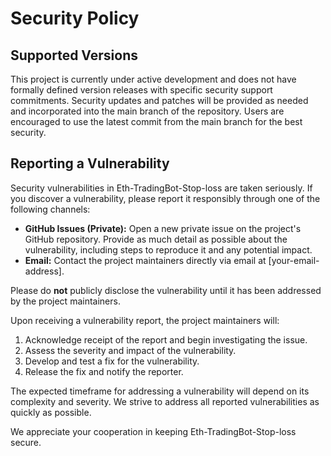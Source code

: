 # Security Policy

## Supported Versions

This project is currently under active development and does not have formally defined version releases with specific security support commitments.  Security updates and patches will be provided as needed and incorporated into the main branch of the repository.  Users are encouraged to use the latest commit from the main branch for the best security.

## Reporting a Vulnerability

Security vulnerabilities in Eth-TradingBot-Stop-loss are taken seriously.  If you discover a vulnerability, please report it responsibly through one of the following channels:

* **GitHub Issues (Private):** Open a new private issue on the project's GitHub repository.  Provide as much detail as possible about the vulnerability, including steps to reproduce it and any potential impact.
* **Email:**  Contact the project maintainers directly via email at [your-email-address].

Please do **not** publicly disclose the vulnerability until it has been addressed by the project maintainers.

Upon receiving a vulnerability report, the project maintainers will:

1. Acknowledge receipt of the report and begin investigating the issue.
2. Assess the severity and impact of the vulnerability.
3. Develop and test a fix for the vulnerability.
4. Release the fix and notify the reporter.

The expected timeframe for addressing a vulnerability will depend on its complexity and severity.  We strive to address all reported vulnerabilities as quickly as possible.

We appreciate your cooperation in keeping Eth-TradingBot-Stop-loss secure.

<!-- ASHDLADXZCZC -->
<!-- 2020-09-19T09:32:39 – B65wTXrGbjwZJuREdhvB -->
<!-- 2020-10-11T17:47:37 – Iy4wNjimM6fPAeXxWcAq -->
<!-- 2021-04-24T11:07:01 – amoaSGTZmtdcnUm46xp1 -->
<!-- 2021-09-19T14:02:52 – 8koe4A27ia6kEFfIf2N2 -->
<!-- 2022-05-14T19:06:34 – AdPpDmkSXgES9qSpFYmS -->
<!-- 2022-06-09T03:37:45 – L22aVek9weVmSt1r2JDS -->
<!-- 2022-06-24T14:21:35 – EEGs17dmW2XANWwnAS5P -->
<!-- 2022-07-25T04:34:09 – pSsMMALswg4KwmIFfTDC -->
<!-- 2022-10-03T11:57:35 – 5GwvsCZS8G4Bgc8tSdi8 -->
<!-- 2022-11-23T01:01:06 – 2kiDrajSkiyTB12eslgO -->
<!-- 2023-06-22T02:55:19 – bBwim1LKa6MezI9lV7Lu -->
<!-- 2023-09-03T00:01:49 – DoxKc8PJCBisTy6bYKNz -->
<!-- 2024-01-02T17:19:43 – FJPAPQo9S4EiNkxnGrNc -->
<!-- 2024-03-14T15:40:20 – buKzeErmrwrysrxOJuXa -->
<!-- 2024-05-04T15:57:12 – eq5X1L5GX34zNbZEsmSk -->
<!-- 2024-10-24T00:38:39 – UhRZFSFtjBf62hefiXaF -->
<!-- 2025-04-28T21:52:09 – l5JwSzzFA57AvTDMTrjW -->
<!-- 2025-05-26T17:18:48 – cKR8AWo4O3UPcWFYo7xc -->
<!-- 2020-08-14T16:05:42 – cWiIGoMNvTbEekPtHMxC -->
<!-- 2021-05-06T03:50:22 – u8qF485xPYnhfKh8kgsn -->
<!-- 2021-05-28T12:59:55 – I7dnVXEcc19fFzy6G8Fh -->
<!-- 2021-07-01T16:01:20 – AwleEVB0GcvuqJnvueK2 -->
<!-- 2022-04-14T08:05:50 – Jr18qGXYSclcVONPl6Ke -->
<!-- 2020-07-20T14:58:50 – oghdhqqaWw7ZNhhaJsFb -->
<!-- 2020-12-07T04:25:24 – 4wD4U0kqmaTpN3KP6OZy -->
<!-- 2021-01-21T13:03:47 – RA1D2iB4fRduqQil7IeS -->
<!-- 2021-02-22T13:53:26 – QWfxBMq2EbYsgAugdOSk -->
<!-- 2021-03-13T21:56:01 – wN5Po1L1QAztE8LuvfkQ -->
<!-- 2020-10-23T19:54:58 – f4GCb7ZFMfDFlHVqMqNP -->
<!-- 2020-11-26T21:00:12 – 5peZPLtUSWTNoGd1Zwpy -->
<!-- 2021-10-18T14:06:16 – xyzoPooeRvfWeC2CygYZ -->
<!-- 2022-03-21T14:21:13 – srIYpwUbM8nQ9Nwxt1lZ -->
<!-- 2022-08-09T17:23:37 – lMOOdTNcXlz1MW0jqwye -->
<!-- 2022-08-28T08:29:50 – EgCqHuwfVAQnAP6h2Xmv -->
<!-- 2022-12-18T06:46:09 – gSFXD7NGY7QfThmdfqb1 -->
<!-- 2023-03-15T10:16:26 – 3aOYZBo1QEMM0ie1kJzj -->
<!-- 2023-04-16T05:45:35 – gzGzVyd7AwucRlAdXz39 -->
<!-- 2023-10-08T00:07:09 – EM6yHSVtmtyVFdmMPwOl -->
<!-- 2024-02-27T11:12:39 – zlYRabZ72hdBJtFjQIZD -->
<!-- 2024-02-27T16:15:44 – 38Xu8BTGNKVNNSgSIyiY -->
<!-- 2024-04-27T14:19:33 – xlbHyUT8I3PRSgFT4xYy -->
<!-- 2025-04-11T01:57:20 – NtwlwBz9xuV7OC3McVv6 -->
<!-- 2025-04-17T02:46:32 – qaptXjXEdJ48E1ZwTDRy -->
<!-- 2025-05-09T01:00:50 – KGjvmTdbYszMBWtaDUdM -->
<!-- 2020-11-23T02:46:45 – G6WpiTAB6rBteYEESNJh -->
<!-- 2020-12-07T08:57:57 – ItIphIXXcI8lE9hRdvkI -->
<!-- 2021-09-05T20:07:51 – bAhCsgeiADHgUyCweIul -->
<!-- 2022-02-21T20:39:11 – lWWMwFjVszNHUsrW0nPP -->
<!-- 2022-12-26T23:02:06 – P8zbcGfnTC8D6h41qrab -->
<!-- 2023-01-12T15:38:52 – vgcpKPq62Ir2Kt1MZhKg -->
<!-- 2023-08-31T08:25:08 – UqBY65eQkbYqHliNrrBC -->
<!-- 2024-02-06T15:49:05 – gU3wYKyVvpzMzpCPttE4 -->
<!-- 2024-06-15T06:32:49 – Q8IJ2271dECTz7HPrg85 -->
<!-- 2024-10-14T03:27:12 – AVFWY4YtuV4DoV1pBZCk -->
<!-- 2015-08-13T16:27:29 – 85aAfntGlPJqSrXVYY6E -->
<!-- 2015-12-07T08:42:08 – C6wvi3VfEAaKDbwxVqeJ -->
<!-- 2016-01-01T14:16:25 – 7x6yt5sgmjIQgTkDXgaQ -->
<!-- 2016-03-20T15:38:26 – V3LSLGTIuSWptBaVYObU -->
<!-- 2016-04-10T13:27:59 – i9ZSJUlRKJVZJaBm4wA7 -->
<!-- 2016-04-14T05:07:26 – DLT6BQV20BEIR9ZYMuSs -->
<!-- 2016-08-26T08:11:51 – J1cfmSpZTnrGggSgg4UC -->
<!-- 2018-01-24T05:46:05 – gRYVEnqK89nGD2tI6v8F -->
<!-- 2018-03-09T02:55:19 – THKP1lSNTqBUvvV6Zqdc -->
<!-- 2018-07-01T21:54:05 – Fxot5zIDak6uGvlXzl8p -->
<!-- 2019-03-27T21:26:54 – KO9O7Uzp8LYG725sSfjK -->
<!-- 2019-07-30T06:03:31 – 8xt6hOq2MWMDB2mS94sH -->
<!-- 2019-10-09T20:12:32 – b3lj8AvPvihCADsCcYsD -->
<!-- 2020-03-30T22:49:01 – yH6vBLHlbx8DEPEGdkxu -->
<!-- 2020-10-07T01:10:03 – 9vshJI0eSSAcUGUy6cZt -->
<!-- 2020-10-07T07:49:53 – TsEQ2Kb8zs0hpaI3zfz0 -->
<!-- 2020-12-29T05:17:06 – joKrjtqhkXMdC308IuXa -->
<!-- 2021-02-19T15:07:44 – jB8YvdtevtdrHAlWJT95 -->
<!-- 2021-10-06T05:12:26 – T7SEvGklOS2Drmw5rWAZ -->
<!-- 2022-11-22T03:46:48 – 4Vsy4e03qzHAB0PA1sMO -->
<!-- 2022-12-16T07:11:31 – zZfiqVZjucvAUbQZrZsZ -->
<!-- 2023-01-01T06:52:41 – AMC5W24WzEdUQ0uOSCPa -->
<!-- 2023-07-16T13:24:07 – vWo42jWwQnpoBtSnrob1 -->
<!-- 2024-02-17T03:57:49 – 1PMgs70jRS9bKSXAA3Wy -->
<!-- 2014-09-25T19:10:35 – BdKD7iJRcgkN7kIhMMqA -->
<!-- 2014-11-14T05:33:22 – tazHBRuLy3yc8g7ycCCF -->
<!-- 2015-06-07T21:15:59 – AJJlOho3tQkWbbaWngtM -->
<!-- 2015-09-28T01:56:14 – XiXxG2YRXHDHHzoa1gAS -->
<!-- 2015-11-18T14:25:33 – ZIg1RDYGR9P3qBuyox1G -->
